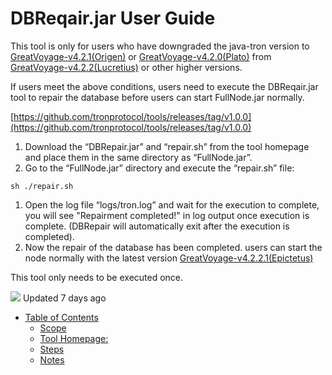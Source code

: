# DBReqair.jar User Guide

This tool is only for users who have downgraded the java-tron version to [GreatVoyage-v4.2.1\(Origen\)](https://github.com/tronprotocol/java-tron/releases/tag/GreatVoyage-v4.2.1) or [GreatVoyage-v4.2.0\(Plato\)](https://github.com/tronprotocol/java-tron/releases/tag/GreatVoyage-v4.2.0) from [GreatVoyage-v4.2.2\(Lucretius\)](https://github.com/tronprotocol/java-tron/releases/tag/GreatVoyage-v4.2.2) or other higher versions.

If users meet the above conditions, users need to execute the DBReqair.jar tool to repair the database before users can start FullNode.jar normally.

[https://github.com/tronprotocol/tools/releases/tag/v1.0.0](https://github.com/tronprotocol/tools/releases/tag/v1.0.0)

1. Download the “DBRepair.jar” and “repair.sh” from the tool homepage and place them in the same directory as “FullNode.jar”.
2. Go to the “FullNode.jar” directory and execute the “repair.sh” file:

```text
sh ./repair.sh
```

1. Open the log file “logs/tron.log” and wait for the execution to complete, you will see "Repairment completed!" in log output once execution is complete. \(DBRepair will automatically exit after the execution is completed\).
2. Now the repair of the database has been completed. users can start the node normally with the latest version [GreatVoyage-v4.2.2.1\(Epictetus\)](https://github.com/tronprotocol/java-tron/releases/tag/GreatVoyage-v4.2.2.1)

This tool only needs to be executed once.

![](https://cdn.readme.io/img/book-icon.svg?1625079683213) Updated 7 days ago

* [Table of Contents](dbreqair.jar-user-guide.md)
  * [Scope](dbreqair.jar-user-guide.md#scope)
  * [Tool Homepage:](dbreqair.jar-user-guide.md#tool-homepage)
  * [Steps](dbreqair.jar-user-guide.md#steps)
  * [Notes](dbreqair.jar-user-guide.md#notes)

